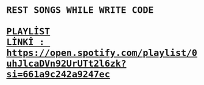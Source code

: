 <code><h1>REST SONGS WHILE WRITE CODE
<br><a href="https://open.spotify.com/playlist/0uhJlcaDVn92UrUTt2l6zk?si=661a9c242a9247ec">PLAYLİST LİNKİ : https://open.spotify.com/playlist/0uhJlcaDVn92UrUTt2l6zk?si=661a9c242a9247ec</a></code></h1>
